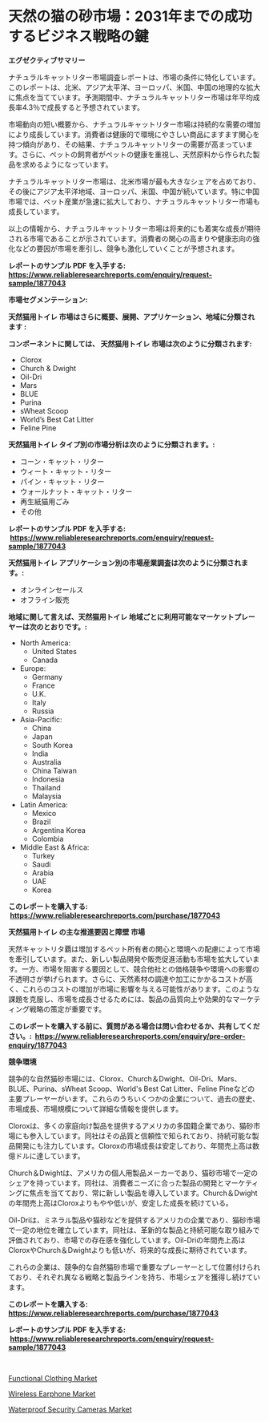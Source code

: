 <p><h1>天然の猫の砂市場：2031年までの成功するビジネス戦略の鍵</h1></p><p><strong>エグゼクティブサマリー</strong></p>
<p><p>ナチュラルキャットリター市場調査レポートは、市場の条件に特化しています。このレポートは、北米、アジア太平洋、ヨーロッパ、米国、中国の地理的な拡大に焦点を当てています。予測期間中、ナチュラルキャットリター市場は年平均成長率4.3％で成長すると予想されています。</p><p>市場動向の短い概要から、ナチュラルキャットリター市場は持続的な需要の増加により成長しています。消費者は健康的で環境にやさしい商品にますます関心を持つ傾向があり、その結果、ナチュラルキャットリターの需要が高まっています。さらに、ペットの飼育者がペットの健康を重視し、天然原料から作られた製品を求めるようになっています。</p><p>ナチュラルキャットリター市場は、北米市場が最も大きなシェアを占めており、その後にアジア太平洋地域、ヨーロッパ、米国、中国が続いています。特に中国市場では、ペット産業が急速に拡大しており、ナチュラルキャットリター市場も成長しています。</p><p>以上の情報から、ナチュラルキャットリター市場は将来的にも着実な成長が期待される市場であることが示されています。消費者の関心の高まりや健康志向の強化などの要因が市場を牽引し、競争も激化していくことが予想されます。</p></p>
<p><strong>レポートのサンプル PDF を入手する: <a href="https://www.reliableresearchreports.com/enquiry/request-sample/1877043">https://www.reliableresearchreports.com/enquiry/request-sample/1877043</a></strong></p>
<p><strong>市場セグメンテーション:</strong></p>
<p><strong> 天然猫用トイレ 市場はさらに概要、展開、アプリケーション、地域に分類されます :</strong></p>
<p><strong>コンポーネントに関しては、 天然猫用トイレ 市場は次のように分類されます: &nbsp;</strong></p>
<p><ul><li>Clorox</li><li>Church & Dwight</li><li>Oil-Dri</li><li>Mars</li><li>BLUE</li><li>Purina</li><li>sWheat Scoop</li><li>World’s Best Cat Litter</li><li>Feline Pine</li></ul></p>
<p><strong> 天然猫用トイレ タイプ別の市場分析は次のように分類されます。:</strong></p>
<p><ul><li>コーン・キャット・リター</li><li>ウィート・キャット・リター</li><li>パイン・キャット・リター</li><li>ウォールナット・キャット・リター</li><li>再生紙猫用ごみ</li><li>その他</li></ul></p>
<p><strong>レポートのサンプル PDF を入手する: &nbsp;<a href="https://www.reliableresearchreports.com/enquiry/request-sample/1877043">https://www.reliableresearchreports.com/enquiry/request-sample/1877043</a></strong></p>
<p><strong> 天然猫用トイレ アプリケーション別の市場産業調査は次のように分類されます。:</strong></p>
<p><ul><li>オンラインセールス</li><li>オフライン販売</li></ul></p>
<p><strong>地域に関して言えば、天然猫用トイレ 地域ごとに利用可能なマーケットプレーヤーは次のとおりです。:</strong></p>
<p><ul>
    <li>
        North America:
        <ul>
            <li>United States</li>
            <li>Canada</li>
        </ul>
    </li>
    <li>
        Europe:
        <ul>
            <li>Germany</li>
            <li>France</li>
            <li>U.K.</li>
            <li>Italy</li>
            <li>Russia</li>
        </ul>
    </li>
    <li>
        Asia-Pacific:
        <ul>
            <li>China</li>
            <li>Japan</li>
            <li>South Korea</li>
            <li>India</li>
            <li>Australia</li>
            <li>China Taiwan</li>
            <li>Indonesia</li>
            <li>Thailand</li>
            <li>Malaysia</li>
        </ul>
    </li>
    <li>
        Latin America:
        <ul>
            <li>Mexico</li>
            <li>Brazil</li>
            <li>Argentina Korea</li>
            <li>Colombia</li>
        </ul>
    </li>
    <li>
        Middle East & Africa:
        <ul>
            <li>Turkey</li>
            <li>Saudi</li>
            <li>Arabia</li>
            <li>UAE</li>
            <li>Korea</li>
        </ul>
    </li>
    </ul></p>
<p><strong>このレポートを購入する: &nbsp;<a href="https://www.reliableresearchreports.com/purchase/1877043">https://www.reliableresearchreports.com/purchase/1877043</a></strong></p>
<p><strong>天然猫用トイレ の主な推進要因と障壁 市場</strong></p>
<p><p>天然キャットリタ覇は増加するペット所有者の関心と環境への配慮によって市場を牽引しています。また、新しい製品開発や販売促進活動も市場を拡大しています。一方、市場を阻害する要因として、競合他社との価格競争や環境への影響の不透明さが挙げられます。さらに、天然素材の調達や加工にかかるコストが高く、これらのコストの増加が市場に影響を与える可能性があります。このような課題を克服し、市場を成長させるためには、製品の品質向上や効果的なマーケティング戦略の策定が重要です。</p></p>
<p><strong>このレポートを購入する前に、質問がある場合は問い合わせるか、共有してください。:&nbsp; <a href="https://www.reliableresearchreports.com/enquiry/pre-order-enquiry/1877043">https://www.reliableresearchreports.com/enquiry/pre-order-enquiry/1877043</a></strong></p>
<p><strong>競争環境</strong></p>
<p><p>競争的な自然猫砂市場には、Clorox、Church＆Dwight、Oil-Dri、Mars、BLUE、Purina、sWheat Scoop、World's Best Cat Litter、Feline Pineなどの主要プレーヤーがいます。これらのうちいくつかの企業について、過去の歴史、市場成長、市場規模について詳細な情報を提供します。</p><p>Cloroxは、多くの家庭向け製品を提供するアメリカの多国籍企業であり、猫砂市場にも参入しています。同社はその品質と信頼性で知られており、持続可能な製品開発にも注力しています。Cloroxの市場成長は安定しており、年間売上高は数億ドルに達しています。</p><p>Church＆Dwightは、アメリカの個人用製品メーカーであり、猫砂市場で一定のシェアを持っています。同社は、消費者ニーズに合った製品の開発とマーケティングに焦点を当てており、常に新しい製品を導入しています。Church＆Dwightの年間売上高はCloroxよりもやや低いが、安定した成長を続けている。</p><p>Oil-Driは、ミネラル製品や猫砂などを提供するアメリカの企業であり、猫砂市場で一定の地位を確立しています。同社は、革新的な製品と持続可能な取り組みで評価されており、市場での存在感を強化しています。Oil-Driの年間売上高はCloroxやChurch＆Dwightよりも低いが、将来的な成長に期待されています。</p><p>これらの企業は、競争的な自然猫砂市場で重要なプレーヤーとして位置付けられており、それぞれ異なる戦略と製品ラインを持ち、市場シェアを獲得し続けています。</p></p>
<p><strong>このレポートを購入する: &nbsp; <a href="https://www.reliableresearchreports.com/purchase/1877043">https://www.reliableresearchreports.com/purchase/1877043</a></strong></p>
<p><strong>レポートのサンプル PDF を入手する: &nbsp;<a href="https://www.reliableresearchreports.com/enquiry/request-sample/1877043">https://www.reliableresearchreports.com/enquiry/request-sample/1877043</a></strong><strong></strong></p>
<p>&nbsp;</p>
<p><p><a href="https://github.com/shotows/Market-Research-Report-List-1/blob/main/functional-clothing-market.md">Functional Clothing Market</a></p><p><a href="https://github.com/beatblasta/Market-Research-Report-List-2/blob/main/wireless-earphone-market.md">Wireless Earphone Market</a></p><p><a href="https://github.com/angelajermaine/Market-Research-Report-List-2/blob/main/waterproof-security-cameras-market.md">Waterproof Security Cameras Market</a></p></p>